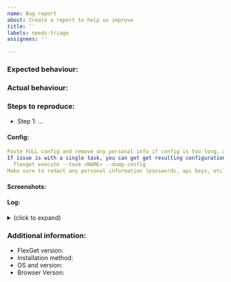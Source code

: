 ```yaml
---
name: Bug report
about: Create a report to help us improve
title: ''
labels: needs-triage
assignees: ''

---
```


<!---
Before opening an issue, verify:

- Is this a feature request? Post it on https://feathub.com/Flexget/Flexget
- Are you using v2 of the webui? If not, please report the issue in https://github.com/Flexget/Flexget/issues
- Did you search to see if the issue already exists? https://github.com/Flexget/webui/issues
- Did you fill out the issue template as completely as possible?

The issue template is here because it helps to ensure you submitted all the necessary information the first time, and allows us to more quickly review issues. Please fill it out correctly and do not ignore it, no matter how irrelevant you think it may be. Thanks in advance for your help with this!
--->

### Expected behaviour:

<!---
Please don't just say "it doesn't crash" or "it works". Explain what the expected result is.
--->

### Actual behaviour:

### Steps to reproduce:
- Step 1: ...

#### Config:
```yaml
Paste FULL config and remove any personal info if config is too long, attach the file to the ticket.
If issue is with a single task, you can get get resulting configuration by running:
  flexget execute --task <NAME> --dump-config
Make sure to redact any personal information (passwords, api keys, etc) !
```

#### Screenshots:

  
#### Log:
<details>
 <summary>(click to expand)</summary>

```
paste log output here
```
</details>

### Additional information:

- FlexGet version:
- Installation method:
- OS and version:
- Browser Verson:

<!---
In config and debug/crash logs, remember to redact any personal or sensitive information such as passwords, API keys, private URLs and so on.

Please verify that the following data is present before submitting your issue:

- Link to a paste service or paste above the relevant config (preferably full config, including templates if present). Please make sure the paste does not expire, if possible.
- Link to a paste service or paste above debug-level logs of the relevant task/s (use `flexget -L debug execute --tasks <Task_name>`).
- FlexGet version (use `flexget -V` to get it).
- Full Python version, for example `2.7.11` (use `python -V` to get it). 
- Installation method (pip, git install, etc).
- OS and version.
--->
